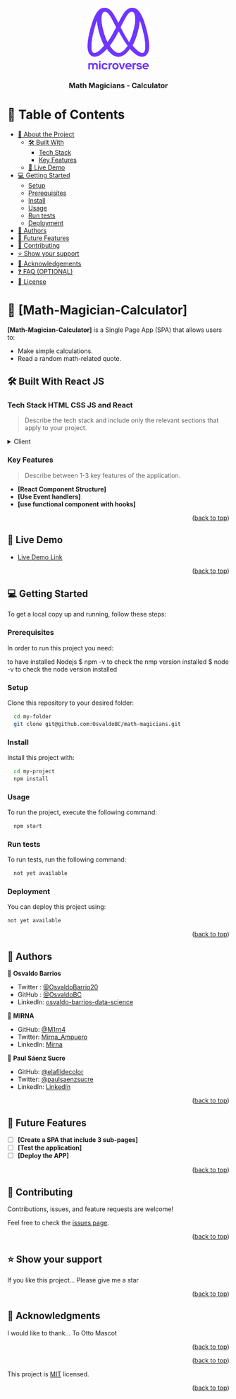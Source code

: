 <a name="readme-top"></a>

<div align="center">
  <!-- You are encouraged to replace this logo with your own! Otherwise you can also remove it. -->
  <img src="murple_logo.png" alt="logo" width="140"  height="auto" />
  <br/>

  <h3><b>Math Magicians - Calculator</b></h3>

</div>

# 📗 Table of Contents

- [📖 About the Project](#about-project)
  - [🛠 Built With](#built-with)
    - [Tech Stack](#tech-stack)
    - [Key Features](#key-features)
  - [🚀 Live Demo](#live-demo)
- [💻 Getting Started](#getting-started)
  - [Setup](#setup)
  - [Prerequisites](#prerequisites)
  - [Install](#install)
  - [Usage](#usage)
  - [Run tests](#run-tests)
  - [Deployment](#triangular_flag_on_post-deployment)
- [👥 Authors](#authors)
- [🔭 Future Features](#future-features)
- [🤝 Contributing](#contributing)
- [⭐️ Show your support](#support)
- [🙏 Acknowledgements](#acknowledgements)
- [❓ FAQ (OPTIONAL)](#faq)
- [📝 License](#license)

<!-- PROJECT DESCRIPTION -->

# 📖 [Math-Magician-Calculator] <a name="about-project"></a>

**[Math-Magician-Calculator]** is a Single Page App (SPA) that allows users to:

- Make simple calculations.
- Read a random math-related quote.

## 🛠 Built With React JS<a name="built-with"></a>

### Tech Stack HTML CSS JS and React<a name="tech-stack"></a>

> Describe the tech stack and include only the relevant sections that apply to your project.

<details>
  <summary>Client</summary>
  <ul>
    <li><a href="https://reactjs.org/">React.js</a></li>
  </ul>
</details>

<!-- Features -->

### Key Features <a name="key-features"></a>

> Describe between 1-3 key features of the application.

- **[React Component Structure]**
- **[Use Event handlers]**
- **[use functional component with hooks]**

<p align="right">(<a href="#readme-top">back to top</a>)</p>

<!-- LIVE DEMO -->

## 🚀 Live Demo<a name="live-demo"></a>

- [Live Demo Link](https://ob-math-magicians.onrender.com/)

<p align="right">(<a href="#readme-top">back to top</a>)</p>

<!-- GETTING STARTED -->

## 💻 Getting Started <a name="getting-started"></a>

To get a local copy up and running, follow these steps:

### Prerequisites

In order to run this project you need:

to have installed Nodejs
$ npm -v to check the nmp version installed
$ node -v to check the node version installed

### Setup

Clone this repository to your desired folder:

```sh
  cd my-folder
  git clone git@github.com:OsvaldoBC/math-magicians.git
```

### Install

Install this project with:

```sh
  cd my-project
  npm install
```

### Usage

To run the project, execute the following command:

```sh
  npm start
```

### Run tests

To run tests, run the following command:

```sh
  not yet available
```

### Deployment

You can deploy this project using:

```sh
not yet available

```

<p align="right">(<a href="#readme-top">back to top</a>)</p>

<!-- AUTHORS -->

## 👥 Authors <a name="authors"></a>

👤 **Osvaldo Barrios**

- Twitter : [@OsvaldoBarrio20](https://twitter.com/OsvaldoBarrio20)
- GitHub : [@OsvaldoBC](https://github.com/OsvaldoBC)
- LinkedIn: [osvaldo-barrios-data-science](https://linkedin.com/in/osvaldo-barrios-data-science)

👤 **MIRNA**

- GitHub: [@M1rn4](https://github.com/M1rn4)
- Twitter: [Mirna_Ampuero](https://twitter.com/_AmpueroMirna)
- LinkedIn: [Mirna](https://www.linkedin.com/in/mirna-ampuero-caro/)

👤 **Paul Sáenz Sucre**

- GitHub: [@elafildecolor](https://github.com/elafildecolor)
- Twitter: [@paulsaenzsucre](https://twitter.com/paulsaenzsucre)
- LinkedIn: [LinkedIn](https://www.linkedin.com/in/paulsaenzsucre)

<p align="right">(<a href="#readme-top">back to top</a>)</p>

<!-- FUTURE FEATURES -->

## 🔭 Future Features <a name="future-features"></a>

- [ ] **[Create a SPA that include 3 sub-pages]**
- [ ] **[Test the application]**
- [ ] **[Deploy the APP]**

<p align="right">(<a href="#readme-top">back to top</a>)</p>

<!-- CONTRIBUTING -->

## 🤝 Contributing <a name="contributing"></a>

Contributions, issues, and feature requests are welcome!

Feel free to check the [issues page](https://github.com/OsvaldoBC/math-magicians/issues).

<p align="right">(<a href="#readme-top">back to top</a>)</p>

<!-- SUPPORT -->

## ⭐️ Show your support <a name="support"></a>

If you like this project... Please give me a star

<p align="right">(<a href="#readme-top">back to top</a>)</p>

<!-- ACKNOWLEDGEMENTS -->

## 🙏 Acknowledgments <a name="acknowledgements"></a>

I would like to thank... To Otto Mascot

<p align="right">(<a href="#readme-top">back to top</a>)</p>

<!-- FAQ (optional) -->

<p align="right">(<a href="#readme-top">back to top</a>)</p>

<!-- LICENSE -->

This project is [MIT](./LICENSE) licensed.

<p align="right">(<a href="#readme-top">back to top</a>)</p>
